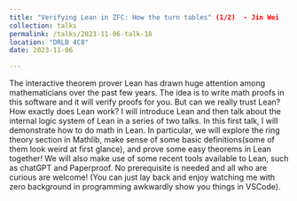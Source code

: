 ```yaml
---
title: "Verifying Lean in ZFC: How the turn tables" (1/2)  - Jin Wei
collection: talks
permalink: /talks/2023-11-06-talk-18
location: "DRLB 4C8"
date: 2023-11-06

---
```


The interactive theorem prover Lean has drawn huge attention among mathematicians over the past few years. The idea is to write math proofs in this software and it will verify proofs for you. But can we really trust Lean? How exactly does Lean work? I will introduce Lean and then talk about the internal logic system of Lean in a series of two talks. In this first talk, I will demonstrate how to do math in Lean. In particular, we will explore the ring theory section in Mathlib, make sense of some basic definitions(some of them look weird at first glance), and prove some easy theorems in Lean together! We will also make use of some recent tools available to Lean, such as chatGPT and Paperproof. No prerequisite is needed and all who are curious are welcome! (You can just lay back and enjoy watching me with zero background in programming awkwardly show you things in VSCode).


